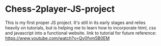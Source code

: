 # Chess-2player-JS-project
This is my first proper JS project. It's still in its early stages and relies heavily on tutorials, but is helping me to learn how to incorporate html, css and javascript into a functional website.
link to tutorial for future reference: https://www.youtube.com/watch?v=Qv0fvm5B0EM
